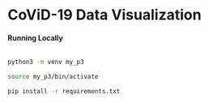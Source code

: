 # CoViD-19 Data Visualization

#### Running Locally

```bash

python3 -m venv my_p3

source my_p3/bin/activate

pip install -r requirements.txt

```